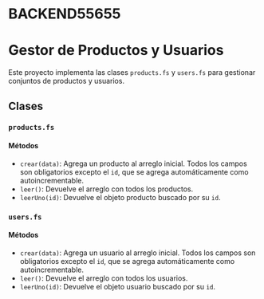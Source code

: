 # BACKEND55655

# Gestor de Productos y Usuarios

Este proyecto implementa las clases `products.fs` y `users.fs` para gestionar conjuntos de productos y usuarios.

## Clases

### `products.fs`

#### Métodos

- `crear(data)`: Agrega un producto al arreglo inicial. Todos los campos son obligatorios excepto el `id`, que se agrega automáticamente como autoincrementable.
- `leer()`: Devuelve el arreglo con todos los productos.
- `leerUno(id)`: Devuelve el objeto producto buscado por su `id`.

### `users.fs`

#### Métodos

- `crear(data)`: Agrega un usuario al arreglo inicial. Todos los campos son obligatorios excepto el `id`, que se agrega automáticamente como autoincrementable.
- `leer()`: Devuelve el arreglo con todos los usuarios.
- `leerUno(id)`: Devuelve el objeto usuario buscado por su `id`.
